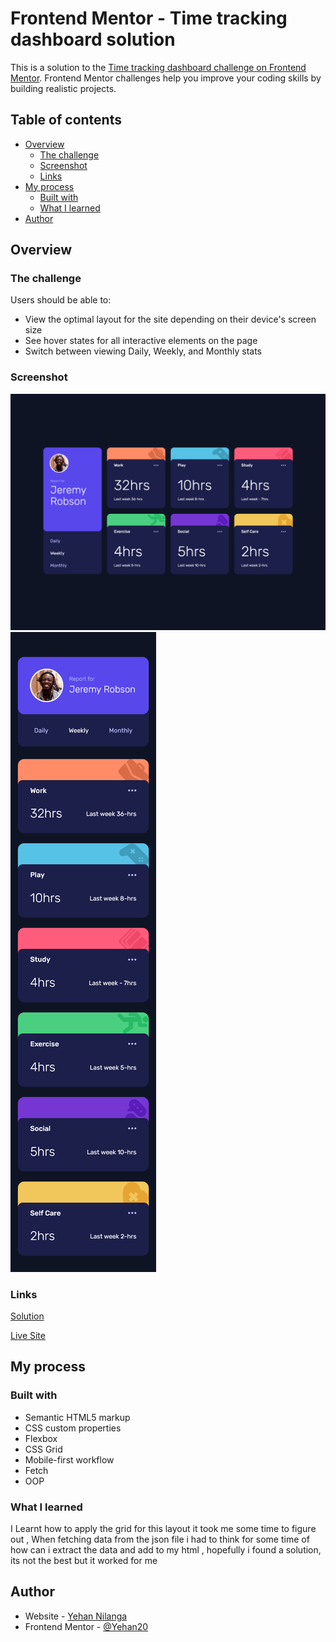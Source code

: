 # Frontend Mentor - Time tracking dashboard solution

This is a solution to the [Time tracking dashboard challenge on Frontend Mentor](https://www.frontendmentor.io/challenges/time-tracking-dashboard-UIQ7167Jw). Frontend Mentor challenges help you improve your coding skills by building realistic projects. 

## Table of contents

- [Overview](#overview)
  - [The challenge](#the-challenge)
  - [Screenshot](#screenshot)
  - [Links](#links)
- [My process](#my-process)
  - [Built with](#built-with)
  - [What I learned](#what-i-learned)
- [Author](#author)



## Overview

### The challenge

Users should be able to:

- View the optimal layout for the site depending on their device's screen size
- See hover states for all interactive elements on the page
- Switch between viewing Daily, Weekly, and Monthly stats

### Screenshot

![](UI/largescreen.png)
![](UI/smallscreen.png)


### Links

 [Solution ](https://www.frontendmentor.io/solutions/timetrackingdashboardcssgrid-rkd43C07q)
 
 [Live Site](https://yn-time-tracking-dashboard.netlify.app/)

## My process

### Built with

- Semantic HTML5 markup
- CSS custom properties
- Flexbox
- CSS Grid
- Mobile-first workflow
- Fetch 
- OOP 



### What I learned

I Learnt how to apply the grid for this layout it took me some time to figure out , When fetching data from the json file i had to think for some time of how can i extract the data and add to my html , hopefully i found a solution, its not the best but it worked for me



## Author

- Website - [Yehan Nilanga](https://yehan-nilanga.netlify.app/)
- Frontend Mentor - [@Yehan20](https://www.frontendmentor.io/profile/Yehan20)

